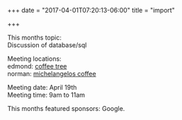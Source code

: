 +++
date = "2017-04-01T07:20:13-06:00"
title = "import"

+++


This months topic:  
Discussion of database/sql  
    
Meeting locations:  
edmond: [coffee tree](http://coffeetree.coffee/)  
norman: [michelangelos coffee](http://michelangeloscoffeeandwine.com/)  
  
Meeting date:  April 19th  
Meeting time:  9am to 11am
  

This months featured sponsors: Google.